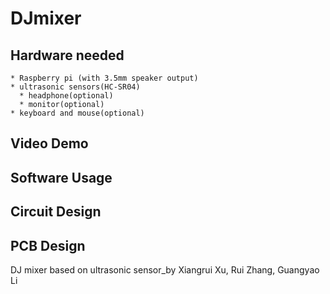 
# DJmixer

## Hardware needed
```
* Raspberry pi (with 3.5mm speaker output)
* ultrasonic sensors(HC-SR04)
  * headphone(optional)
  * monitor(optional)
* keyboard and mouse(optional)
```
## Video Demo

## Software  Usage

## Circuit Design

## PCB Design

DJ mixer based on ultrasonic sensor_by Xiangrui Xu, Rui Zhang, Guangyao Li
